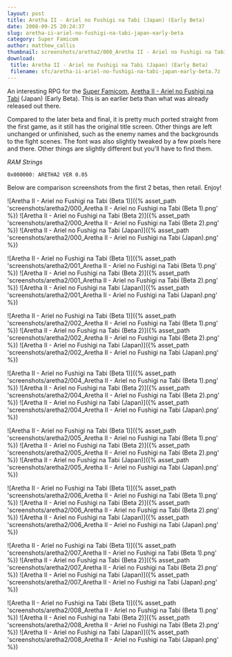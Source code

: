 ```yaml
---
layout: post
title: Aretha II - Ariel no Fushigi na Tabi (Japan) (Early Beta)
date: 2008-09-25 20:24:37
slug: aretha-ii-ariel-no-fushigi-na-tabi-japan-early-beta
category: Super Famicom
author: matthew_callis
thumbnail: screenshots/aretha2/000_Aretha II - Ariel no Fushigi na Tabi (Beta 1).png
download:
 title: Aretha II - Ariel no Fushigi na Tabi (Japan) (Early Beta)
 filename: sfc/aretha-ii-ariel-no-fushigi-na-tabi-japan-early-beta.7z
---
```


An interesting RPG for the [Super Famicom](https://superfamicom.org/ "Super Famicom"), [Aretha II - Ariel no Fushigi na Tabi](https://superfamicom.org/info/aretha-2-ariel-no-fushigi-na-bouken/ "Aretha II - Ariel no Fushigi na Tabi") (Japan) (Early Beta). This is an earlier beta than what was already released out there.

Compared to the later beta and final, it is pretty much ported straight from the first game, as it still has the original title screen. Other things are left unchanged or unfinished, such as the enemy names and the backgrounds to the fight scenes. The font was also slightly tweaked by a few pixels here and there. Other things are slightly different but you'll have to find them.

_RAM Strings_

```
0x000000: ARETHA2 VER 0.05
```

Below are comparison screenshots from the first 2 betas, then retail. Enjoy!

![Aretha II - Ariel no Fushigi na Tabi (Beta 1)]({% asset_path 'screenshots/aretha2/000_Aretha II - Ariel no Fushigi na Tabi (Beta 1).png' %})
![Aretha II - Ariel no Fushigi na Tabi (Beta 2)]({% asset_path 'screenshots/aretha2/000_Aretha II - Ariel no Fushigi na Tabi (Beta 2).png' %})
![Aretha II - Ariel no Fushigi na Tabi (Japan)]({% asset_path 'screenshots/aretha2/000_Aretha II - Ariel no Fushigi na Tabi (Japan).png' %})

![Aretha II - Ariel no Fushigi na Tabi (Beta 1)]({% asset_path 'screenshots/aretha2/001_Aretha II - Ariel no Fushigi na Tabi (Beta 1).png' %})
![Aretha II - Ariel no Fushigi na Tabi (Beta 2)]({% asset_path 'screenshots/aretha2/001_Aretha II - Ariel no Fushigi na Tabi (Beta 2).png' %})
![Aretha II - Ariel no Fushigi na Tabi (Japan)]({% asset_path 'screenshots/aretha2/001_Aretha II - Ariel no Fushigi na Tabi (Japan).png' %})

![Aretha II - Ariel no Fushigi na Tabi (Beta 1)]({% asset_path 'screenshots/aretha2/002_Aretha II - Ariel no Fushigi na Tabi (Beta 1).png' %})
![Aretha II - Ariel no Fushigi na Tabi (Beta 2)]({% asset_path 'screenshots/aretha2/002_Aretha II - Ariel no Fushigi na Tabi (Beta 2).png' %})
![Aretha II - Ariel no Fushigi na Tabi (Japan)]({% asset_path 'screenshots/aretha2/002_Aretha II - Ariel no Fushigi na Tabi (Japan).png' %})

![Aretha II - Ariel no Fushigi na Tabi (Beta 1)]({% asset_path 'screenshots/aretha2/004_Aretha II - Ariel no Fushigi na Tabi (Beta 1).png' %})
![Aretha II - Ariel no Fushigi na Tabi (Beta 2)]({% asset_path 'screenshots/aretha2/004_Aretha II - Ariel no Fushigi na Tabi (Beta 2).png' %})
![Aretha II - Ariel no Fushigi na Tabi (Japan)]({% asset_path 'screenshots/aretha2/004_Aretha II - Ariel no Fushigi na Tabi (Japan).png' %})

![Aretha II - Ariel no Fushigi na Tabi (Beta 1)]({% asset_path 'screenshots/aretha2/005_Aretha II - Ariel no Fushigi na Tabi (Beta 1).png' %})
![Aretha II - Ariel no Fushigi na Tabi (Beta 2)]({% asset_path 'screenshots/aretha2/005_Aretha II - Ariel no Fushigi na Tabi (Beta 2).png' %})
![Aretha II - Ariel no Fushigi na Tabi (Japan)]({% asset_path 'screenshots/aretha2/005_Aretha II - Ariel no Fushigi na Tabi (Japan).png' %})

![Aretha II - Ariel no Fushigi na Tabi (Beta 1)]({% asset_path 'screenshots/aretha2/006_Aretha II - Ariel no Fushigi na Tabi (Beta 1).png' %})
![Aretha II - Ariel no Fushigi na Tabi (Beta 2)]({% asset_path 'screenshots/aretha2/006_Aretha II - Ariel no Fushigi na Tabi (Beta 2).png' %})
![Aretha II - Ariel no Fushigi na Tabi (Japan)]({% asset_path 'screenshots/aretha2/006_Aretha II - Ariel no Fushigi na Tabi (Japan).png' %})

![Aretha II - Ariel no Fushigi na Tabi (Beta 1)]({% asset_path 'screenshots/aretha2/007_Aretha II - Ariel no Fushigi na Tabi (Beta 1).png' %})
![Aretha II - Ariel no Fushigi na Tabi (Beta 2)]({% asset_path 'screenshots/aretha2/007_Aretha II - Ariel no Fushigi na Tabi (Beta 2).png' %})
![Aretha II - Ariel no Fushigi na Tabi (Japan)]({% asset_path 'screenshots/aretha2/007_Aretha II - Ariel no Fushigi na Tabi (Japan).png' %})

![Aretha II - Ariel no Fushigi na Tabi (Beta 1)]({% asset_path 'screenshots/aretha2/008_Aretha II - Ariel no Fushigi na Tabi (Beta 1).png' %})
![Aretha II - Ariel no Fushigi na Tabi (Beta 2)]({% asset_path 'screenshots/aretha2/008_Aretha II - Ariel no Fushigi na Tabi (Beta 2).png' %})
![Aretha II - Ariel no Fushigi na Tabi (Japan)]({% asset_path 'screenshots/aretha2/008_Aretha II - Ariel no Fushigi na Tabi (Japan).png' %})
